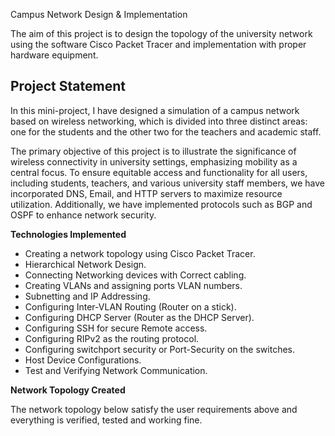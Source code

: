 Campus Network Design & Implementation

The aim of this project is to design the topology of the university network using the software Cisco Packet Tracer and implementation with proper hardware equipment.


## Project Statement
In this mini-project, I have designed a simulation of a campus network based on wireless networking, which is divided into three distinct areas: one for the students and the other two for the teachers and academic staff. 

The primary objective of this project is to illustrate the significance of wireless connectivity in university settings, emphasizing mobility as a central focus. To ensure equitable access and functionality for all users, including students, teachers, and various university staff members, we have incorporated DNS, Email, and HTTP servers to maximize resource utilization. Additionally, we have implemented protocols such as BGP and OSPF to enhance network security.

<b> Technologies Implemented</b>

-  Creating a network topology using Cisco Packet Tracer.
-  Hierarchical Network Design.
-  Connecting Networking devices with Correct cabling.
-  Creating VLANs and assigning ports VLAN numbers.
-  Subnetting and IP Addressing.
-  Configuring Inter-VLAN Routing (Router on a stick).
-  Configuring DHCP Server (Router as the DHCP Server).
-  Configuring SSH for secure Remote access.
-  Configuring RIPv2 as the routing protocol.
-  Configuring switchport security or Port-Security on the switches.
-  Host Device Configurations.
-  Test and Verifying Network Communication.

<b> Network Topology Created</b>

The network topology below satisfy the user requirements above and everything is verified, tested and working fine. 
